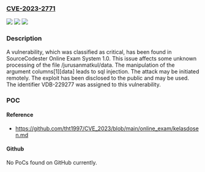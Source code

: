 ### [CVE-2023-2771](https://cve.mitre.org/cgi-bin/cvename.cgi?name=CVE-2023-2771)
![](https://img.shields.io/static/v1?label=Product&message=Online%20Exam%20System&color=blue)
![](https://img.shields.io/static/v1?label=Version&message=%3D%201.0%20&color=brighgreen)
![](https://img.shields.io/static/v1?label=Vulnerability&message=CWE-89%20SQL%20Injection&color=brighgreen)

### Description

A vulnerability, which was classified as critical, has been found in SourceCodester Online Exam System 1.0. This issue affects some unknown processing of the file /jurusanmatkul/data. The manipulation of the argument columns[1][data] leads to sql injection. The attack may be initiated remotely. The exploit has been disclosed to the public and may be used. The identifier VDB-229277 was assigned to this vulnerability.

### POC

#### Reference
- https://github.com/tht1997/CVE_2023/blob/main/online_exam/kelasdosen.md

#### Github
No PoCs found on GitHub currently.

